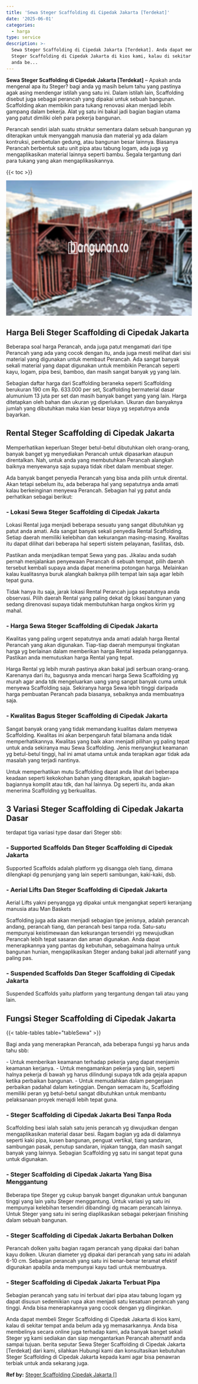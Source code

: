 ```yaml
---
title: 'Sewa Steger Scaffolding di Cipedak Jakarta [Terdekat]'
date: '2025-06-01'
categories:
  - harga
type: service
description: >-
  Sewa Steger Scaffolding di Cipedak Jakarta [Terdekat]. Anda dapat membeli
  Steger Scaffolding di Cipedak Jakarta di kios kami, kalau di sekitar tempat
  anda be...
---
```


**Sewa Steger Scaffolding di Cipedak Jakarta \[Terdekat\]** – Apakah anda mengenal apa itu Steger? bagi anda yg masih belum tahu yang pastinya agak asing mendengar istilah yang satu ini. Dalam istilah lain, Scaffolding disebut juga sebagai perancah yang dipakai untuk sebuah bangunan. Scaffolding akan membikin para tukang renovasi akan menjadi lebih gampang dalam bekerja. Alat yg satu ini bakal jadi bagian bagian utama yang patut dimiliki oleh para pekerja bangunan.

Perancah sendiri ialah suatu struktur sementara dalam sebuah bangunan yg diterapkan untuk menyanggah manusia dan material yg ada dalam kontruksi, pembetulan gedung, atau bangunan besar lainnya. Biasanya Perancah berbentuk satu unit pipa atau tabung logam, ada juga yg mengaplikasikan material lainnya seperti bambu. Segala tergantung dari para tukang yang akan mengaplikasikannya.

{{< toc >}}

![Sewa Steger Scaffolding di Cipedak Jakarta [Terdekat]](/images/sewa-scaffolding-steger-22.png)

## Harga Beli Steger Scaffolding di Cipedak Jakarta

Beberapa soal harga Perancah, anda juga patut mengamati dari tipe Perancah yang ada yang cocok dengan itu, anda juga mesti melihat dari sisi material yang digunakan untuk membaut Perancah. Ada sangat banyak sekali material yang dapat digunakan untuk membikin Perancah seperti kayu, logam, pipa besi, bamboo, dan masih sangat banyak yg yang lain.

Sebagian daftar harga dari Scaffolding beraneka seperti Scaffolding berukuran 190 cm Rp. 633.000 per set, Scaffolding bermaterial dasar alumunium 13 juta per set dan masih banyak banget yang yang lain. Harga ditetapkan oleh bahan dan ukuran yg diperlukan. Ukuran dan banyaknya jumlah yang dibutuhkan maka kian besar biaya yg sepatutnya anda bayarkan.

## Rental Steger Scaffolding di Cipedak Jakarta

Memperhatikan keperluan Steger betul-betul dibutuhkan oleh orang-orang, banyak banget yg menyediakan Perancah untuk dipasarkan ataupun direntalkan. Nah, untuk anda yang membutuhkan Perancah alangkah baiknya menyewanya saja supaya tidak ribet dalam membuat steger.

Ada banyak banget penyedia Perancah yang bisa anda pilih untuk dirental. Akan tetapi sebelum itu, ada beberapa hal yang sepatutnya anda amati kalau berkeinginan menyewa Perancah. Sebagian hal yg patut anda perhatikan sebagai berikut:

### \- Lokasi Sewa Steger Scaffolding di Cipedak Jakarta

Lokasi Rental juga menjadi beberapa sesuatu yang sangat dibutuhkan yg patut anda amati. Ada sangat banyak sekali penyedia Rental Scaffolding. Setiap daerah memiliki kelebihan dan kekurangan masing-masing. Kwalitas itu dapat dilihat dari beberapa hal seperti sistem pelayanan, fasilitas, dsb.

Pastikan anda menjadikan tempat Sewa yang pas. Jikalau anda sudah pernah menjalankan penyewaan Perancah di sebuah tempat, pilih daerah tersebut kembali supaya anda dapat menerima potongan harga. Melainkan kalau kualitasnya buruk alangkah baiknya pilih tempat lain saja agar lebih tepat guna.

Tidak hanya itu saja, jarak lokasi Rental Perancah juga sepatutnya anda observasi. Pilih daerah Rental yang paling dekat dg lokasi bangunan yang sedang direnovasi supaya tidak membutuhkan harga ongkos kirim yg mahal.

### \- Harga Sewa Steger Scaffolding di Cipedak Jakarta

Kwalitas yang paling urgent sepatutnya anda amati adalah harga Rental Perancah yang akan digunakan. Tiap-tiap daerah mempunyai tingkatan harga yg berlainan dalam memberikan harga Rental kepada pelanggannya. Pastikan anda memutuskan harga Rental yang tepat.

Harga Rental yg lebih murah pastinya akan bakal jadi serbuan orang-orang. Karenanya dari itu, bagusnya anda mencari harga Sewa Scaffolding yg murah agar anda tdk mengeluarkan uang yang sangat banyak cuma untuk menyewa Scaffolding saja. Sekiranya harga Sewa lebih tinggi daripada harga pembuatan Perancah pada biasanya, sebaiknya anda membuatnya saja.

### \- Kwalitas Bagus Steger Scaffolding di Cipedak Jakarta

Sangat banyak orang yang tidak memandang kualitas dalam menyewa Scaffolding. Kwalitas ini akan berpengaruh fatal bilamana anda tidak memperhatikannya. Kwalitas yang baik akan menjadi pilihan yg paling tepat untuk anda sekiranya mau Sewa Scaffolding. Jenis menyangkut keamanan yg betul-betul tinggi, hal ini amat utama untuk anda terapkan agar tidak ada masalah yang terjadi nantinya.

Untuk memperhatikan mutu Scaffolding dapat anda lihat dari beberapa keadaan seperti kekokohan bahan yang diterapkan, apakah bagian-bagiannya komplit atau tdk, dan hal lainnya. Dg seperti itu, anda akan menerima Scaffolding yg berkualitas.

## 3 Variasi Steger Scaffolding di Cipedak Jakarta Dasar

terdapat tiga variasi type dasar dari Steger sbb:

### \- Supported Scaffolds Dan Steger Scaffolding di Cipedak Jakarta

Supported Scaffolds adalah platform yg disangga oleh tiang, dimana dilengkapi dg penunjang yang lain seperti sambungan, kaki-kaki, dsb.

### \- Aerial Lifts Dan Steger Scaffolding di Cipedak Jakarta

Aerial Lifts yakni penyangga yg dipakai untuk mengangkat seperti keranjang manusia atau Man Baskets

Scaffolding juga ada akan menjadi sebagian tipe jenisnya, adalah perancah andang, perancah tiang, dan perancah besi tanpa roda. Satu-satu mempunyai keistimewaan dan kekurangan tersendiri yg mewujudkan Perancah lebih tepat sasaran dan aman digunakan. Anda dapat menerapkannya yang pantas dg kebutuhan, sebagaimana halnya untuk bangunan hunian, mengaplikasikan Steger andang bakal jadi alternatif yang paling pas.

### \- Suspended Scaffolds Dan Steger Scaffolding di Cipedak Jakarta

Suspended Scaffolds yaitu platform yang tergantung dengan tali atau yang lain.

## Fungsi Steger Scaffolding di Cipedak Jakarta

{{< table-tables table="tableSewa" >}}

Bagi anda yang menerapkan Perancah, ada beberapa fungsi yg harus anda tahu sbb:

\- Untuk memberikan keamanan terhadap pekerja yang dapat menjamin keamanan kerjanya. - Untuk mengamankan pekerja yang lain, seperti halnya pekerja di bawah yg harus dilindungi supaya tdk ada gejala apapun ketika perbaikan bangunan. - Untuk memudahkan dalam pengerjaan perbaikan padahal dalam ketinggian. Dengan semacam itu, Scaffolding memiliki peran yg betul-betul sangat dibutuhkan untuk membantu pelaksanaan proyek menajdi lebih tepat guna.

### \- Steger Scaffolding di Cipedak Jakarta Besi Tanpa Roda

Scaffolding besi ialah salah satu jenis perancah yg diwujudkan dengan mengaplikasikan material dasar besi. Ragam bagian yg ada di dalamnya seperti kaki pipa, kusen bangunan, penguat vertikal, tiang sandaran, sambungan pasak, penutup sandaran, injakan tangga, dan masih sangat banyak yang lainnya. Sebagian Scaffolding yg satu ini sangat tepat guna untuk digunakan.

### \- Steger Scaffolding di Cipedak Jakarta Yang Bisa Menggantung

Beberapa tipe Steger yg cukup banyak banget digunakan untuk bangunan tinggi yang lain yaitu Steger menggantung. Untuk variasi yg satu ini mempunyai kelebihan tersendiri dibandingi dg macam perancah lainnya. Untuk Steger yang satu ini sering diaplikasikan sebagai pekerjaan finishing dalam sebuah bangunan.

### \- Steger Scaffolding di Cipedak Jakarta Berbahan Dolken

Perancah dolken yaitu bagian ragam perancah yang dipakai dari bahan kayu dolken. Ukuran diameter yg dipakai dari perancah yang satu ini adalah 6-10 cm. Sebagian perancah yang satu ini benar-benar teramat efektif digunakan apabila anda mempunyai kayu tadi untuk membuatnya.

### \- Steger Scaffolding di Cipedak Jakarta Terbuat Pipa

Sebagian perancah yang satu ini terbuat dari pipa atau tabung logam yg dapat disusun sedemikian rupa akan menjadi satu kesatuan perancah yang tinggi. Anda bisa menerapkannya yang cocok dengan yg diinginkan.

Anda dapat membeli Steger Scaffolding di Cipedak Jakarta di kios kami, kalau di sekitar tempat anda belum ada yg memasarkannya. Anda bisa membelinya secara online juga terhadap kami, ada banyak banget sekali Steger yg kami sediakan dan siap mengantarkan Perancah alternatif anda sampai tujuan. berita seputar Sewa Steger Scaffolding di Cipedak Jakarta \[Terdekat\] dari kami, silahkan Hubungi kami dan konsultasikan kebutuhan Steger Scaffolding di Cipedak Jakarta kepada kami agar bisa penawran terbiak untuk anda sekarang juga.

**Ref by:** [Steger Scaffolding Cipedak Jakarta []](https://id.wikipedia.org/wiki/Steger)

